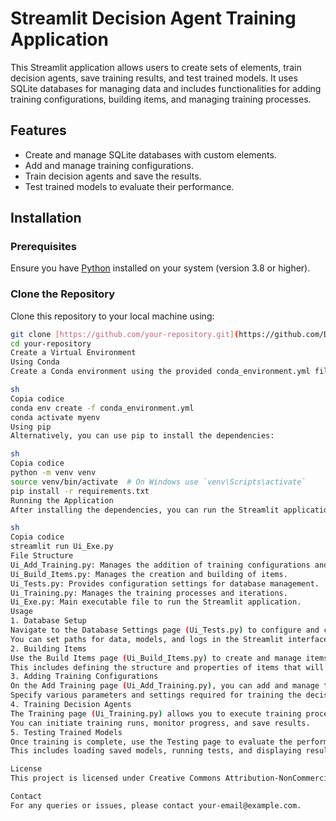 # Streamlit Decision Agent Training Application

This Streamlit application allows users to create sets of elements, train decision agents, save training results, and test trained models. It uses SQLite databases for managing data and includes functionalities for adding training configurations, building items, and managing training processes.

## Features

- Create and manage SQLite databases with custom elements.
- Add and manage training configurations.
- Train decision agents and save the results.
- Test trained models to evaluate their performance.

## Installation

### Prerequisites

Ensure you have [Python](https://www.python.org/downloads/) installed on your system (version 3.8 or higher).

### Clone the Repository

Clone this repository to your local machine using:
```sh
git clone [https://github.com/your-repository.git](https://github.com/DevPloyOrg/Rnn_V0_1.git)
cd your-repository
Create a Virtual Environment
Using Conda
Create a Conda environment using the provided conda_environment.yml file:

sh
Copia codice
conda env create -f conda_environment.yml
conda activate myenv
Using pip
Alternatively, you can use pip to install the dependencies:

sh
Copia codice
python -m venv venv
source venv/bin/activate  # On Windows use `venv\Scripts\activate`
pip install -r requirements.txt
Running the Application
After installing the dependencies, you can run the Streamlit application using:

sh
Copia codice
streamlit run Ui_Exe.py
File Structure
Ui_Add_Training.py: Manages the addition of training configurations and processes.
Ui_Build_Items.py: Manages the creation and building of items.
Ui_Tests.py: Provides configuration settings for database management.
Ui_Training.py: Manages the training processes and iterations.
Ui_Exe.py: Main executable file to run the Streamlit application.
Usage
1. Database Setup
Navigate to the Database Settings page (Ui_Tests.py) to configure and create SQLite databases for managing elements.
You can set paths for data, models, and logs in the Streamlit interface provided.
2. Building Items
Use the Build Items page (Ui_Build_Items.py) to create and manage items within the database.
This includes defining the structure and properties of items that will be used in training.
3. Adding Training Configurations
On the Add Training page (Ui_Add_Training.py), you can add and manage training configurations.
Specify various parameters and settings required for training the decision agents.
4. Training Decision Agents
The Training page (Ui_Training.py) allows you to execute training processes for decision agents.
You can initiate training runs, monitor progress, and save results.
5. Testing Trained Models
Once training is complete, use the Testing page to evaluate the performance of trained models.
This includes loading saved models, running tests, and displaying results.

License
This project is licensed under Creative Commons Attribution-NonCommercial-ShareAlike 4.0 International License - see the LICENSE file for details.

Contact
For any queries or issues, please contact your-email@example.com.
